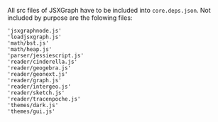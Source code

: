 All src files of JSXGraph have to be included into `core.deps.json`.
Not included by purpose are the folowing files:

    'jsxgraphnode.js'
    'loadjsxgraph.js'
    'math/bst.js'
    'math/heap.js'
    'parser/jessiescript.js'
    'reader/cinderella.js'
    'reader/geogebra.js'
    'reader/geonext.js'
    'reader/graph.js'
    'reader/intergeo.js'
    'reader/sketch.js'
    'reader/tracenpoche.js'
    'themes/dark.js'
    'themes/gui.js'
